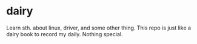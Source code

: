 # dairy

Learn sth. about linux, driver, and some other thing.
This repo is just like a dairy book to record my daily.
Nothing special.
